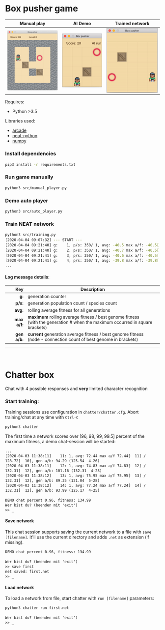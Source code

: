 # Box pusher game

<table style="width: 100%;">
    <thead>
        <tr>
            <th>Manual play</th>
            <th>AI Demo</th>
            <th>Trained network</th>
        </tr>
    </thead>
    <tbody>
        <tr>
            <td><img src="resources/manual-run.png" width="250"/></td>
            <td><img src="resources/ai-run.gif" width="200" /></td>
            <td><img src="resources/train-run.gif" width="250" /></td>
        </tr>
    </tbody>
</table>

Requires:
- Python >3.5

Libraries used:
- [arcade](https://pypi.org/project/arcade/)
- [neat-python](https://pypi.org/project/neat-python/)
- [numpy](https://pypi.org/project/numpy/)


### Install dependencies

```bash
pip3 install -r requirements.txt
```

### Run game manually

```bash
python3 src/manual_player.py
```

### Demo auto player

```bash
python3 src/auto_player.py
```

### Train NEAT network

```bash
python3 src/training.py
[2020-04-04 09:07:32] --- START ---
[2020-04-04 09:21:40] g:    1, p/s: 350/ 1, avg: -40.5 max a/f: -40.5[   1] / -40.5[   1], gen a/b: -40.5 / -40.5 ( 4-28)
[2020-04-04 09:21:40] g:    2, p/s: 350/ 1, avg: -40.7 max a/f: -40.5[   1] / -36.4[   2], gen a/b: -40.9 / -36.4 ( 4-27)
[2020-04-04 09:21:41] g:    3, p/s: 350/ 1, avg: -40.6 max a/f: -40.5[   1] / -36.4[   2], gen a/b: -40.5 / -36.4 ( 4-25)
[2020-04-04 09:21:41] g:    4, p/s: 350/ 1, avg: -39.8 max a/f: -39.8[   4] / -14.9[   4], gen a/b: -37.2 / -14.9 ( 4-25)
...
```

#### Log message details:

| Key | Description |
|---:|---|
| **g:** | generation counter |
| **p/s:** | generation population count / species count |
| **avg:** | rolling average fitness for all generations |
| **max a/f:** | **maximum** rolling average fitness / best genome fitness <br> (with the generation # when the maximum occurred in square brackets) |
| **gen a/b:** | **current** generation average fitness / best genome fitness <br> (node - connection count of best genome in brackets) |

---
<br>

# Chatter box

Chat with 4 possible responses and **very** limited character recognition

### Start training:

Training sessions use configuration in `chatter/chatter.cfg`. Abort training/chat at any time with `Ctrl-C`

```bash
python3 chatter
```

The first time a network scores over [96, 98, 99, 99.5] percent 
of the maximum fitness, a demo chat-session will be started:

```
...
[2020-04-03 11:38:11]    11: 1, avg: 72.44 max a/f 72.44[  11] / 128.72[  10], gen a/b: 94.29 (125.54  4-26)
[2020-04-03 11:38:11]    12: 1, avg: 74.83 max a/f 74.83[  12] / 132.31[  12], gen a/b: 101.16 (132.31  4-23)
[2020-04-03 11:38:12]    13: 1, avg: 75.95 max a/f 75.95[  13] / 132.31[  12], gen a/b: 89.35 (121.04  5-28)
[2020-04-03 11:38:12]    14: 1, avg: 77.24 max a/f 77.24[  14] / 132.31[  12], gen a/b: 93.99 (125.17  4-25)

DEMO chat percent 0.96, fitness: 134.99
Wer bist du? (beenden mit 'exit')
>> _
```

#### Save network
This chat session supports saving the current network to a file with `save [filename]`.
It'll use the current directory and adds `.net` as extension (if missing).

```
DEMO chat percent 0.96, fitness: 134.99

Wer bist du? (beenden mit 'exit')
>> save first
net saved: first.net
>> _
```

#### Load network
To load a network from file, start chatter with `run [filename]` parameters:

```
python3 chatter run first.net

Wer bist du? (beenden mit 'exit')
>> _
``` 